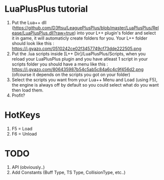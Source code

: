 # **LuaPlusPlus tutorial**

1. Put the Lua++ dll (https://github.com/D3ftsu/LeaguePlusPlus/blob/master/LuaPlusPlus/Release/LuaPlusPlus.dll?raw=true) into your L++ plugin's folder and select it in game, it will automaticly create folders for you. Your L++ folder should look like this : https://i.gyazo.com/0510242ce02f3457749cf73dde222505.png
2. Put the .lua scripts inside [L++ Dir]/LuaPlusPlus/Scripts, when you reload your LuaPlusPlus plugin and you have atleast 1 script in your scripts folder you should have a menu like this : https://i.gyazo.com/806435987b54c5ab5c84a6c4c9f456d2.png (ofcourse it depends on the scripts you got on your folder)
3. Select the scripts you want from your Lua++ Menu and Load (using F5), the engine is always off by default so you could select what do you want then load them.
4. Profit?

# **HotKeys**
1. F5 = Load
2. F6 = Unload

# **TODO**
1. API (obviously..)
2. Add Constants (Buff Type, TS Type, CollisionType, etc..)
